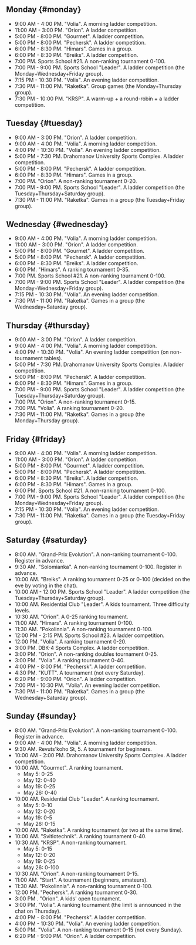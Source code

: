 ## Monday {#monday}

* 9:00 AM - 4:00 PM. "Volia". A morning ladder competition.
* 11:00 AM - 3:00 PM. "Orion". A ladder competition.
* 5:00 PM - 8:00 PM. "Gourmet". A ladder competition.
* 5:00 PM - 8:00 PM. "Pechersk". A ladder competition.
* 6:00 PM - 8:30 PM. "Himars". Games in a group.
* 6:00 PM - 8:30 PM. "Breiks". A ladder competition.
* 7:00 PM. Sports School #21. A non-ranking tournament 0-100.
* 7:00 PM - 9:00 PM. Sports School "Leader". A ladder competition (the Monday+Wednesday+Friday group).
* 7:15 PM - 10:30 PM. "Volia". An evening ladder competition.
* 7:30 PM - 11:00 PM. "Raketka". Group games (the Monday+Thursday group).
* 7:30 PM - 10:00 PM. "KRSP". A warm-up + a round-robin + a ladder competition.

## Tuesday {#tuesday}

* 9:00 AM - 3:00 PM. "Orion". A ladder competition.
* 9:00 AM - 4:00 PM. "Volia". A morning ladder competition.
* 4:00 PM - 10:30 PM. "Volia". An evening ladder competition.
* 5:00 PM - 7:30 PM. Drahomanov University Sports Complex. A ladder competition.
* 5:00 PM - 8:00 PM. "Pechersk". A ladder competition.
* 6:00 PM - 8:30 PM. "Himars". Games in a group.
* 7:00 PM. "Orion". A non-ranking tournament 0-20.
* 7:00 PM - 9:00 PM. Sports School "Leader". A ladder competition (the Tuesday+Thursday+Saturday group).
* 7:30 PM - 11:00 PM. "Raketka". Games in a group (the Tuesday+Friday group).

## Wednesday {#wednesday}

* 9:00 AM - 4:00 PM. "Volia". A morning ladder competition.
* 11:00 AM - 3:00 PM. "Orion". A ladder competition.
* 5:00 PM - 8:00 PM. "Gourmet". A ladder competition.
* 5:00 PM - 8:00 PM. "Pechersk". A ladder competition.
* 6:00 PM - 8:30 PM. "Breiks". A ladder competition.
* 6:00 PM. "Himars". A ranking tournament 0-35.
* 7:00 PM. Sports School #21. A non-ranking tournament 0-100.
* 7:00 PM - 9:00 PM. Sports School "Leader". A ladder competition (the Monday+Wednesday+Friday group).
* 7:15 PM - 10:30 PM. "Volia". An evening ladder competition.
* 7:30 PM - 11:00 PM. "Raketka". Games in a group (the Wednesday+Saturday group).

## Thursday {#thursday}

* 9:00 AM - 3:00 PM. "Orion". A ladder competition.
* 9:00 AM - 4:00 PM. "Volia". A morning ladder competition.
* 4:00 PM - 10:30 PM. "Volia". An evening ladder competition (on non-tournament tables).
* 5:00 PM - 7:30 PM. Drahomanov University Sports Complex. A ladder competition.
* 5:00 PM - 8:00 PM. "Pechersk". A ladder competition.
* 6:00 PM - 8:30 PM. "Himars". Games in a group.
* 7:00 PM - 9:00 PM. Sports School "Leader". A ladder competition (the Tuesday+Thursday+Saturday group).
* 7:00 PM. "Orion". A non-ranking tournament 0-15.
* 7:00 PM. "Volia". A ranking tournament 0-20.
* 7:30 PM - 11:00 PM. "Raketka". Games in a group (the Monday+Thursday group).

## Friday {#friday}

* 9:00 AM - 4:00 PM. "Volia". A morning ladder competition.
* 11:00 AM - 3:00 PM. "Orion". A ladder competition.
* 5:00 PM - 8:00 PM. "Gourmet". A ladder competition.
* 5:00 PM - 8:00 PM. "Pechersk". A ladder competition.
* 6:00 PM - 8:30 PM. "Breiks". A ladder competition.
* 6:00 PM - 8:30 PM. "Himars". Games in a group.
* 6:00 PM. Sports School #21. A non-ranking tournament 0-100.
* 7:00 PM - 9:00 PM. Sports School "Leader". A ladder competition (the Monday+Wednesday+Friday group).
* 7:15 PM - 10:30 PM. "Volia". An evening ladder competition.
* 7:30 PM - 11:00 PM. "Raketka". Games in a group (the Tuesday+Friday group).

## Saturday {#saturday}

* 8:00 AM. "Grand-Prix Evolution". A non-ranking tournament 0-100. Register in advance.
* 9:30 AM. "Solomianka". A non-ranking tournament 0-100. Register in advance.
* 10:00 AM. "Breiks". A ranking tournament 0-25 or 0-100 (decided on the eve by voting in the chat).
* 10:00 AM - 12:00 PM. Sports School "Leader". A ladder competition (the Tuesday+Thursday+Saturday group).
* 10:00 AM. Residential Club "Leader". A kids tournament. Three difficulty levels.
* 10:30 AM. "Orion". A 0-25 ranking tournament.
* 11:00 AM. "Himars". A ranking tournament 0-100.
* 11:30 AM. "Pokolinnia". A non-ranking tournament 0-100.
* 12:00 PM - 2:15 PM. Sports School #23. A ladder competition.
* 12:00 PM. "Volia". A ranking tournament 0-20.
* 3:00 PM. DBK-4 Sports Complex. A ladder competition.
* 3:00 PM. "Orion". A non-ranking doubles tournament 0-25.
* 3:00 PM. "Volia". A ranking tournament 0-40.
* 4:00 PM - 8:00 PM. "Pechersk". A ladder competition.
* 4:30 PM. "KUTT". A tournament (not every Saturday).
* 6:20 PM - 9:00 PM. "Orion". A ladder competition.
* 7:00 PM - 10:30 PM. "Volia". An evening ladder competition.
* 7:30 PM - 11:00 PM. "Raketka". Games in a group (the Wednesday+Saturday group).

## Sunday {#sunday}
* 8:00 AM. "Grand-Prix Evolution". A non-ranking tournament 0-100. Register in advance.
* 9:00 AM - 4:00 PM. "Volia". A morning ladder competition.
* 9:30 AM. Revuts'koho St, 5. A tournament for beginners.
* 10:00 AM - 2:00 PM. Drahomanov University Sports Complex. A ladder competition.
* 10:00 AM. "Gourmet". A ranking tournament.
  * May 5: 0-25
  * May 12: 0-40
  * May 19: 0-25
  * May 26: 0-40
* 10:00 AM. Residential Club "Leader". A ranking tournament.
  * May 5: 0-10
  * May 12: 0-20
  * May 19: 0-5
  * May 26: 0-15
* 10:00 AM. "Raketka". A ranking tournament (or two at the same time).
* 10:00 AM. "Svitlotechnik". A ranking tournament 0-40.
* 10:30 AM. "KRSP". A non-ranking tournament.
  * May 5: 0-15
  * May 12: 0-20
  * May 19: 0-25
  * May 26: 0-100
* 10:30 AM. "Orion". A non-ranking tournament 0-15.
* 11:00 AM. "Start". A tournament (beginners, amateurs).
* 11:30 AM. "Pokolinnia". A non-ranking tournament 0-100.
* 12:00 PM. "Pechersk". A ranking tournament 0-30.
* 3:00 PM . "Orion". A kids' open tournament.
* 3:00 PM. "Volia". A ranking tournament (the limit is announced in the chat on Thursday).
* 4:00 PM - 8:00 PM. "Pechersk". A ladder competition.
* 4:00 PM - 10:30 PM. "Volia". An evening ladder competition.
* 5:00 PM. "Volia". A non-ranking tournament 0-15 (not every Sunday).
* 6:20 PM - 9:00 PM. "Orion". A ladder competition.

